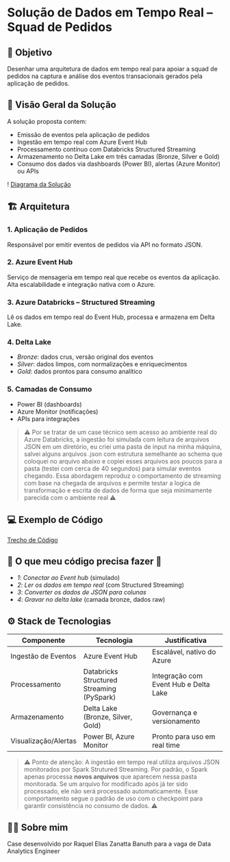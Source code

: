 # Solução de Dados em Tempo Real – Squad de Pedidos

## 📌 Objetivo
Desenhar uma arquitetura de dados em tempo real para apoiar a squad de pedidos na captura e análise dos eventos transacionais gerados pela aplicação de pedidos.

## 🧩 Visão Geral da Solução

A solução proposta contem:
- Emissão de eventos pela aplicação de pedidos
- Ingestão em tempo real com Azure Event Hub
- Processamento contínuo com Databricks Structured Streaming
- Armazenamento no Delta Lake em três camadas (Bronze, Silver e Gold)
- Consumo dos dados via dashboards (Power BI), alertas (Azure Monitor) ou APIs

! [Diagrama da Solução](docs/Raquel_diagrama.pdf)

## 🏗️ Arquitetura

### 1. Aplicação de Pedidos
Responsável por emitir eventos de pedidos via API no formato JSON.

### 2. Azure Event Hub
Serviço de mensageria em tempo real que recebe os eventos da aplicação. Alta escalabilidade e integração nativa com o Azure.

### 3. Azure Databricks – Structured Streaming
Lê os dados em tempo real do Event Hub, processa e armazena em Delta Lake.

### 4. Delta Lake
- *Bronze*: dados crus, versão original dos eventos
- *Silver*: dados limpos, com normalizações e enriquecimentos
- *Gold*: dados prontos para consumo analítico

### 5. Camadas de Consumo
- Power BI (dashboards)
- Azure Monitor (notificações)
- APIs para integrações

> ⚠️ Por se tratar de um case técnico sem acesso ao ambiente real do Azure Databricks, a ingestão foi simulada com leitura de arquivos JSON em um diretório, eu criei uma pasta de input na minha máquina, salvei alguns arquivos .json com estrutura semelhante ao schema que coloquei no arquivo abaixo e copiei esses arquivos aos poucos para a pasta (testei com cerca de 40 segundos) para simular eventos chegando. Essa abordagem reproduz o comportamento de streaming com base na chegada de arquivos e permite testar a logica de transformação e escrita de dados de forma que seja minimamente parecida com o ambiente real ⚠️

## 💻 Exemplo de Código

[Trecho de Código](code/stream_ingestion_pedidos.py)

## 🧩 O que meu código precisa fazer 🧩
- *1*: *Conectar ao Event hub* (simulado)
- *2*: *Ler os dados em tempo real* (com Structured Streaming)
- *3*: *Converter os dados de JSON para colunas*
- *4*: *Gravar no delta lake* (camada bronze, dados raw)

## ⚙️ Stack de Tecnologias

| Componente            | Tecnologia                | Justificativa |
|-----------------------|---------------------------|----------------|
| Ingestão de Eventos   | Azure Event Hub           | Escalável, nativo do Azure |
| Processamento         | Databricks Structured Streaming (PySpark) | Integração com Event Hub e Delta Lake |
| Armazenamento         | Delta Lake (Bronze, Silver, Gold) | Governança e versionamento |
| Visualização/Alertas  | Power BI, Azure Monitor   | Pronto para uso em real time |


> ⚠️ Ponto de atenção: A ingestão em tempo real utiliza arquivos JSON monitorados por Spark Strutured Streaming. Por padrão, o Spark apenas processa **novos arquivos** que aparecem nessa pasta monitorada. Se um arquivo for modificado após já ter sido processado, ele não será processado automaticamente. Esse comportamento segue o padrão de uso com o checkpoint para garantir consistência no consumo de dados. ⚠️

## 👩‍💻 Sobre mim

Case desenvolvido por Raquel Elias Zanatta Banuth para a vaga de Data Analytics Engineer 
